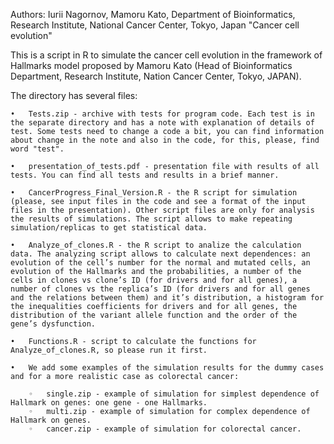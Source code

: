 Authors: Iurii Nagornov, Mamoru Kato, Department of Bioinformatics, Research Institute, National Cancer Center, Tokyo, Japan
"Cancer cell evolution"

This is a script in R to simulate the cancer cell evolution in the framework of Hallmarks model proposed by Mamoru Kato (Head of Bioinformatics Department, Research Institute, Nation Cancer Center, Tokyo, JAPAN).

The directory has several files:

	•	Tests.zip - archive with tests for program code. Each test is in the separate directory and has a note with explanation of details of test. Some tests need to change a code a bit, you can find information about change in the note and also in the code, for this, please, find word "test".
    
	•	presentation_of_tests.pdf - presentation file with results of all tests. You can find all tests and results in a brief manner.

	•	CancerProgress_Final_Version.R - the R script for simulation (please, see input files in the code and see a format of the input files in the presentation). Other script files are only for analysis the results of simulations. The script allows to make repeating simulation/replicas to get statistical data. 
	
	•	Analyze_of_clones.R - the R script to analize the calculation data. The analyzing script allows to calculate next dependences: an evolution of the cell’s number for the normal and mutated cells, an evolution of the Hallmarks and the probabilities, a number of the cells in clones vs clone’s ID (for drivers and for all genes), a number of clones vs the replica’s ID (for drivers and for all genes and the relations between them) and it’s distribution, a histogram for the inequalities coefficients for drivers and for all genes, the distribution of the variant allele function and the order of the gene’s dysfunction.
	
	•	Functions.R - script to calculate the functions for Analyze_of_clones.R, so please run it first. 
		
	•	We add some examples of the simulation results for the dummy cases and for a more realistic case as colorectal cancer:
        
	    ◦	single.zip - example of simulation for simplest dependence of Hallmark on genes: one gene - one Hallmarks.
	    ◦	multi.zip - example of simulation for complex dependence of Hallmark on genes.
	    ◦	cancer.zip - example of simulation for colorectal cancer.

